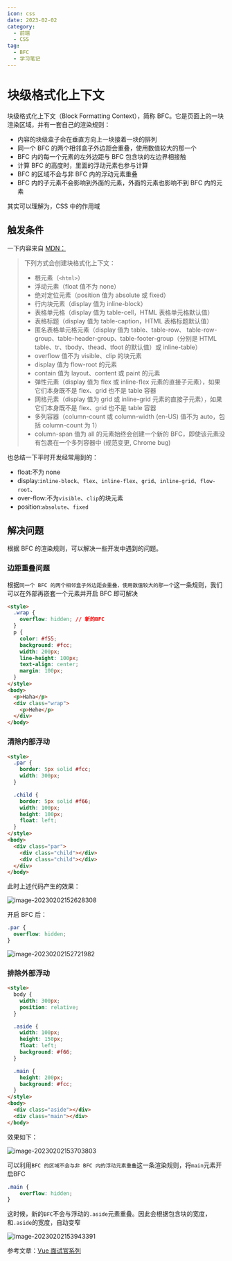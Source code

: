 ```yaml
---
icon: css
date: 2023-02-02
category:
  - 前端
  - CSS
tag:
  - BFC
  - 学习笔记
---
```


# 块级格式化上下文

块级格式化上下文（Block Formatting Context），简称 BFC。它是页面上的一块渲染区域，并有一套自己的渲染规则：

- 内容的块级盒子会在垂直方向上一块接着一块的排列
- 同一个 BFC 的两个相邻盒子外边距会重叠，使用数值较大的那一个
- BFC 内的每一个元素的左外边距与 BFC 包含块的左边界相接触
- 计算 BFC 的高度时，里面的浮动元素也参与计算
- BFC 的区域不会与非 BFC 内的浮动元素重叠
- BFC 内的子元素不会影响到外面的元素，外面的元素也影响不到 BFC 内的元素

其实可以理解为，CSS 中的作用域

## 触发条件

一下内容来自 [MDN：](https://developer.mozilla.org/zh-CN/docs/Web/Guide/CSS/Block_formatting_context)

> 下列方式会创建块格式化上下文：
>
> - 根元素（`<html>`）
> - 浮动元素（float 值不为 none）
> - 绝对定位元素（position 值为 absolute 或 fixed）
> - 行内块元素（display 值为 inline-block）
> - 表格单元格（display 值为 table-cell，HTML 表格单元格默认值）
> - 表格标题（display 值为 table-caption，HTML 表格标题默认值）
> - 匿名表格单元格元素（display 值为 table、table-row、 table-row-group、table-header-group、table-footer-group（分别是 HTML table、tr、tbody、thead、tfoot 的默认值）或 inline-table）
> - overflow 值不为 visible、clip 的块元素
> - display 值为 flow-root 的元素
> - contain 值为 layout、content 或 paint 的元素
> - 弹性元素（display 值为 flex 或 inline-flex 元素的直接子元素），如果它们本身既不是 flex、grid 也不是 table 容器
> - 网格元素（display 值为 grid 或 inline-grid 元素的直接子元素），如果它们本身既不是 flex、grid 也不是 table 容器
> - 多列容器（column-count 或 column-width (en-US) 值不为 auto，包括 column-count 为 1）
> - column-span 值为 all 的元素始终会创建一个新的 BFC，即使该元素没有包裹在一个多列容器中 (规范变更, Chrome bug)

也总结一下平时开发经常用到的：

- float:不为 none
- display:`inline-block`、`flex`、`inline-flex`、`grid`、`inline-grid`、`flow-root`、
- over-flow:不为`visible`、`clip`的块元素
- position:`absolute`、`fixed`

## 解决问题

根据 BFC 的渲染规则，可以解决一些开发中遇到的问题。

### 边距重叠问题

根据`同一个 BFC 的两个相邻盒子外边距会重叠，使用数值较大的那一个`这一条规则，我们可以在外部再嵌套一个元素并开启 BFC 即可解决

```html
<style>
  .wrap {
    overflow: hidden; // 新的BFC
  }
  p {
    color: #f55;
    background: #fcc;
    width: 200px;
    line-height: 100px;
    text-align: center;
    margin: 100px;
  }
</style>
<body>
  <p>Haha</p>
  <div class="wrap">
    <p>Hehe</p>
  </div>
</body>
```

### 清除内部浮动

```html
<style>
  .par {
    border: 5px solid #fcc;
    width: 300px;
  }

  .child {
    border: 5px solid #f66;
    width: 100px;
    height: 100px;
    float: left;
  }
</style>
<body>
  <div class="par">
    <div class="child"></div>
    <div class="child"></div>
  </div>
</body>
```

此时上述代码产生的效果：

![image-20230202152628308](https://xingqiu-tuchuang-1256524210.cos.ap-shanghai.myqcloud.com/7374/image-20230202152628308.png)

开启 BFC 后：

```css
.par {
  overflow: hidden;
}
```

![image-20230202152721982](https://xingqiu-tuchuang-1256524210.cos.ap-shanghai.myqcloud.com/7374/image-20230202152721982.png)

### 排除外部浮动

```html
<style>
  body {
    width: 300px;
    position: relative;
  }

  .aside {
    width: 100px;
    height: 150px;
    float: left;
    background: #f66;
  }

  .main {
    height: 200px;
    background: #fcc;
  }
</style>
<body>
  <div class="aside"></div>
  <div class="main"></div>
</body>
```

效果如下：

![image-20230202153703803](https://xingqiu-tuchuang-1256524210.cos.ap-shanghai.myqcloud.com/7374/image-20230202153703803.png)

可以利用`BFC 的区域不会与非 BFC 内的浮动元素重叠`这一条渲染规则，将`main`元素开启BFC

```css
.main {
    overflow: hidden;
}
```

这时候，新的`BFC`不会与浮动的`.aside`元素重叠。因此会根据包含块的宽度，和`.aside`的宽度，自动变窄

![image-20230202153943391](https://xingqiu-tuchuang-1256524210.cos.ap-shanghai.myqcloud.com/7374/image-20230202153943391.png)

参考文章：[Vue 面试官系列](https://vue3js.cn/interview/css/BFC.html#%E4%B8%89%E3%80%81%E5%BA%94%E7%94%A8%E5%9C%BA%E6%99%AF)
